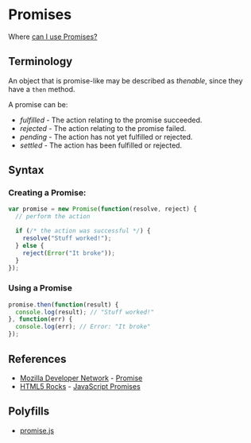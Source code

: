# Promises

Where [can I use Promises?](http://caniuse.com/#feat=promises)

## Terminology

An object that is promise-like may be described as *thenable*, since they have a `then` method.

A promise can be:

* *fulfilled* - The action relating to the promise succeeded.
* *rejected* - The action relating to the promise failed.
* *pending* - The action has not yet fulfilled or rejected.
* *settled* - The action has been fulfilled or rejected.

## Syntax

### Creating a Promise:

```javascript
var promise = new Promise(function(resolve, reject) {
  // perform the action

  if (/* the action was successful */) {
    resolve("Stuff worked!");
  } else {
    reject(Error("It broke"));
  }
});
```

### Using a Promise

```javascript
promise.then(function(result) {
  console.log(result); // "Stuff worked!"
}, function(err) {
  console.log(err); // Error: "It broke"
});
```

## References

* [Mozilla Developer Network](https://developer.mozilla.org/) - [Promise](https://developer.mozilla.org/en-US/docs/Web/JavaScript/Reference/Global_Objects/Promise)
* [HTML5 Rocks](http://www.html5rocks.com/) - [JavaScript Promises](http://www.html5rocks.com/en/tutorials/es6/promises/)

## Polyfills

* [promise.js](https://www.promisejs.org/)
